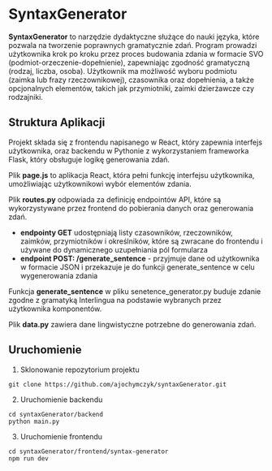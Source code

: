 # SyntaxGenerator

**SyntaxGenerator** to narzędzie dydaktyczne służące do nauki języka, które pozwala na tworzenie poprawnych gramatycznie zdań. Program prowadzi użytkownika krok po kroku przez proces budowania zdania w formacie SVO (podmiot-orzeczenie-dopełnienie), zapewniając zgodność gramatyczną (rodzaj, liczba, osoba). Użytkownik ma możliwość wyboru podmiotu (zaimka lub frazy rzeczownikowej), czasownika oraz dopełnienia, a także opcjonalnych elementów, takich jak przymiotniki, zaimki dzierżawcze czy rodzajniki.

## **Struktura Aplikacji**

Projekt składa się z frontendu napisanego w React, który zapewnia interfejs użytkownika, oraz backendu w Pythonie z wykorzystaniem frameworka Flask, który obsługuje logikę generowania zdań.

Plik **page.js** to aplikacja React, która pełni funkcję interfejsu użytkownika, umożliwiając użytkownikowi wybór elementów zdania.

Plik **routes.py** odpowiada za definicję endpointów API, które są wykorzystywane przez frontend do pobierania danych oraz generowania zdań.
- **endpointy GET** udostępniają listy czasowników, rzeczowników, zaimków, przymiotników i określników, które są zwracane do frontendu i używane do dynamicznego uzupełniania pól formularza
- **endpoint POST: /generate_sentence** - przyjmuje dane od użytkownika w formacie JSON i przekazuje je do funkcji generate_sentence w celu wygenerowania zdania

Funkcja **generate_sentence** w pliku senetence_generator.py buduje zdanie zgodne z gramatyką Interlingua na podstawie wybranych przez użytkownika komponentów.

Plik **data.py** zawiera dane lingwistyczne potrzebne do generowania zdań.

## Uruchomienie
1. Sklonowanie repozytorium projektu
```
git clone https://github.com/ajochymczyk/syntaxGenerator.git
```
2. Uruchomienie backendu
```
cd syntaxGenerator/backend
python main.py
```
3. Uruchomienie frontendu
```
cd syntaxGenerator/frontend/syntax-generator
npm run dev
```
